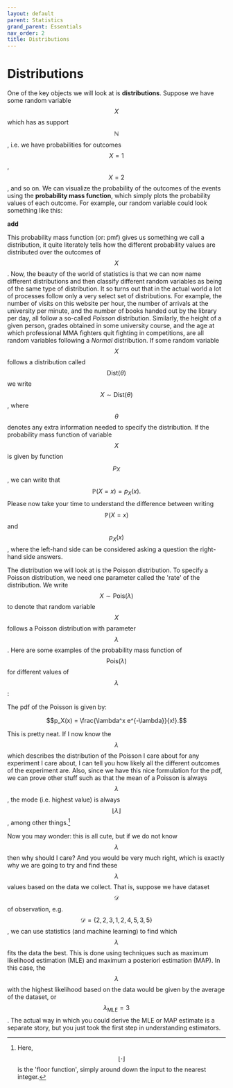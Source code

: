 ```yaml
---
layout: default
parent: Statistics
grand_parent: Essentials
nav_order: 2
title: Distributions
---
```


# Distributions


One of the key objects we will look at is **distributions**. Suppose we have some random variable $$X$$ which has as support 
$$\mathbb{N}$$, i.e. we have probabilities for outcomes $$X=1$$, $$X=2$$, and so on. We can visualize the probability 
of the outcomes of the events using the **probability mass function**, which simply plots the probability values of each 
outcome. For example, our random variable could look something like this: 

**add**

This probability mass function (or: pmf) gives us something we call a distribution, it quite literately tells how the 
different probability values are distributed over the outcomes of $$X$$. Now, the beauty of the world of statistics is 
that we can now name different distributions and then classify different random variables as being of the same type of distribution. 
It so turns out that in the actual world a lot of processes follow only a very select set of distributions. For example, 
the number of visits on this website per hour, the number of arrivals at the university per minute, and the number of books 
handed out by the library per day, all follow a so-called _Poisson_ distribution. Similarly, the height of a given person, 
grades obtained in some university course, and the age at which professional MMA fighters quit fighting in competitions, 
are all random variables following a _Normal_ distribution. If some random variable $$X$$ follows a distribution called 
$$\mathsf{Dist}(\theta)$$ we write $$X \sim \mathsf{Dist}(\theta)$$, where $$\theta$$ denotes any extra information 
needed to specify the distribution. If the probability mass function of variable $$X$$ is given by function $$p_{X}$$, 
we can write that $$\mathbb{P}(X=x) = p_{X}(x).$$ Please now take your time to understand the difference between 
writing $$\mathbb{P}(X=x)$$ and $$p_X(x)$$, where the left-hand side can be considered asking a question the right-hand side answers. 


The distribution we will look at is the Poisson distribution. To specify a Poisson distribution, we need one parameter 
called the 'rate' of the distribution. We write $$X \sim \mathsf{Pois}(\lambda)$$ to denote that random variable $$X$$ follows 
a Poisson distribution with parameter $$\lambda$$. Here are some examples of the probability mass function of $$\mathsf{Pois}(\lambda)$$ 
for different values of $$\lambda$$:

The pdf of the Poisson is given by:

$$p_X(x) = \frac{\lambda^x e^{-\lambda}}{x!}.$$

This is pretty neat. If I now know the $$\lambda$$ which describes the distribution of the Poisson I care about for any 
experiment I care about, I can tell you how likely all the different outcomes of the experiment are. Also, since we have 
this nice formulation for the pdf, we can prove other stuff such as that the mean of a Poisson is always $$\lambda$$, 
the mode (i.e. highest value) is always $$\lfloor \lambda \rfloor$$, among other things.[^1]

Now you may wonder: this is all cute, but if we do not know $$\lambda$$ then why should I care? And you would be very much 
right, which is exactly why we are going to try and find these $$\lambda$$ values based on the data we collect. 
That is, suppose we have dataset $$\mathcal{D}$$ of observation, e.g. $$\mathcal{D} = \{2, 2, 3, 1, 2, 4, 5, 3, 5\}$$, 
we can use statistics (and machine learning) to find which $$\lambda$$ fits the data the best. 
This is done using techniques such as maximum likelihood estimation (MLE) and maximum a posteriori estimation (MAP). 
In this case, the $$\lambda$$ with the highest likelihood based on the data would be given by the average of the dataset, 
or $$\lambda_{\text{MLE}} = 3$$. The actual way in which you could derive the MLE or MAP estimate is a separate story,
but you just took the first step in understanding estimators.


[^1]: Here, $$\lfloor \cdot \rfloor$$ is the 'floor function', simply around down the input to the nearest integer.
